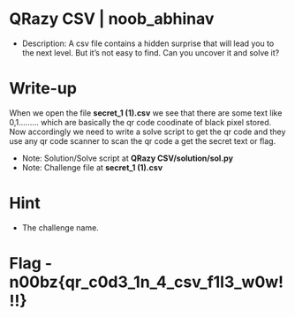 # QRazy CSV | noob_abhinav

- Description: A csv file contains a hidden surprise that will lead you to the next level. But it’s not easy to find. Can you uncover it and solve it?

# Write-up

When we open the file **secret_1 (1).csv** we see that there are some text like 0,1......... which are basically the qr code coodinate of black pixel stored. Now accordingly we need to write a solve script to get the qr code and they use any qr code scanner to scan the qr code a get the secret text or flag.

- Note: Solution/Solve script at **QRazy CSV/solution/sol.py**
- Note: Challenge file at **secret_1 (1).csv**

# Hint

- The challenge name.

# Flag - n00bz{qr_c0d3_1n_4_csv_f1l3_w0w!!!}

